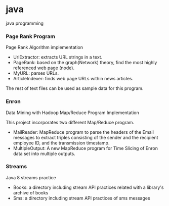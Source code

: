 # java
java programming

### Page Rank Program
Page Rank Algorithm implementation
- UrlExtractor: extracts URL strings in a text.
- PageRank: based on the graph(Network) theory, find the most highly referenced web page (node).
- MyURL: parses URLs.
- ArticleIndexer: finds web page URLs within news articles.

The rest of text files can be used as sample data for this program.

### Enron
Data Mining with Hadoop 
Map/Reduce Program Implementation

This project incorporates two different Map/Reduce program.
- MailReader: MapReduce program to parse the headers of the Email messages to extract triples consisting of the sender and the recipient employee ID, and the transmission timestamp.
- MultipleOutput: A new MapReduce program for Time Slicing of Enron data set into multiple outputs.

### Streams
Java 8 streams practice

- Books: a directory including stream API practices related with a library's archive of books
- Sms: a directory including stream API practices of sms messages
